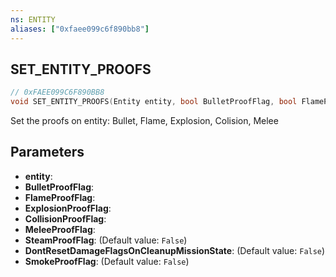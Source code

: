 ```yaml
---
ns: ENTITY
aliases: ["0xfaee099c6f890bb8"]
---
```

## SET_ENTITY_PROOFS

```c
// 0xFAEE099C6F890BB8
void SET_ENTITY_PROOFS(Entity entity, bool BulletProofFlag, bool FlameProofFlag, bool ExplosionProofFlag, bool CollisionProofFlag, bool MeleeProofFlag, bool SteamProofFlag, bool DontResetDamageFlagsOnCleanupMissionState, bool SmokeProofFlag);
```

Set the proofs on entity: Bullet, Flame, Explosion, Colision, Melee


## Parameters
* **entity**: 
* **BulletProofFlag**: 
* **FlameProofFlag**: 
* **ExplosionProofFlag**: 
* **CollisionProofFlag**: 
* **MeleeProofFlag**: 
* **SteamProofFlag**: (Default value: `False`)
* **DontResetDamageFlagsOnCleanupMissionState**: (Default value: `False`)
* **SmokeProofFlag**: (Default value: `False`)
